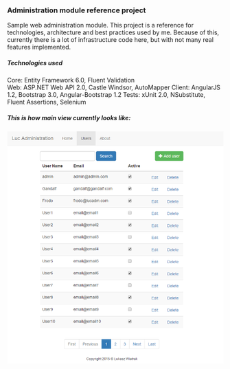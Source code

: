 ### Administration module reference project
Sample web administration module. This project is a reference for technologies, architecture and best practices used by me. Because of this, currently there is a lot of infrastructure code here, but with not many real features implemented.

##### Technologies used

Core: Entity Framework 6.0, Fluent Validation  
Web: ASP.NET Web API 2.0, Castle Windsor, AutoMapper
Client: AngularJS 1.2, Bootstrap 3.0, Angular-Bootstrap 1.2
Tests: xUnit 2.0, NSubstitute, Fluent Assertions, Selenium

##### This is how main view currently looks like:

![alt tag](https://github.com/Lucasus/LucAdm/blob/master/Docs/main-view.png)
